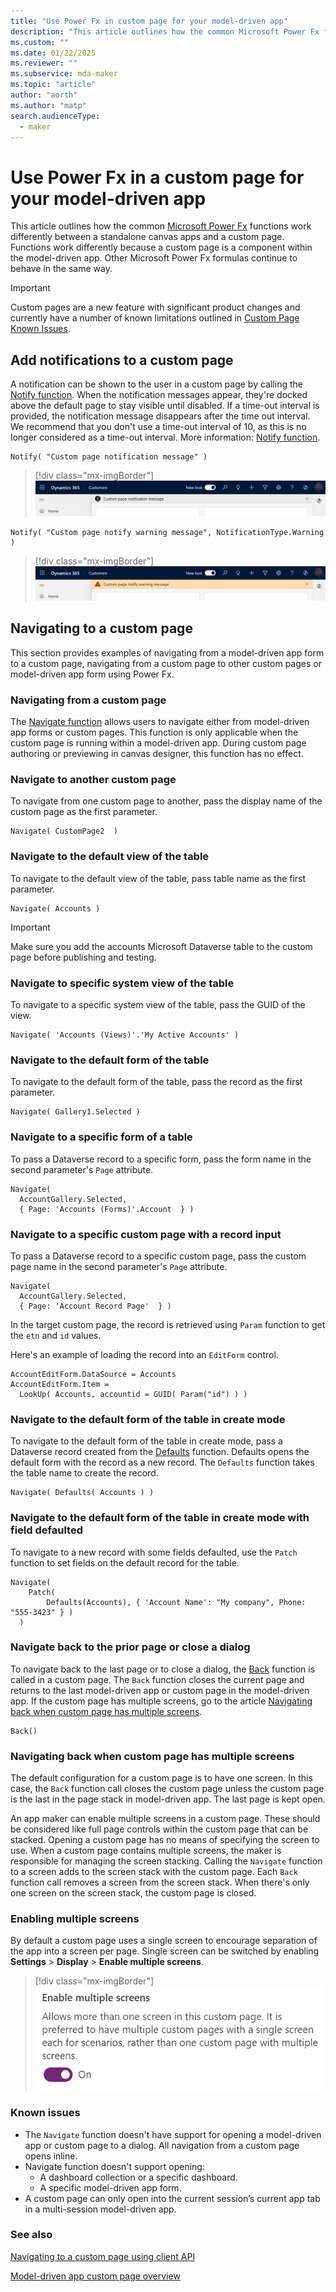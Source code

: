 ```yaml
---
title: "Use Power Fx in custom page for your model-driven app" 
description: "This article outlines how the common Microsoft Power Fx functions work within a custom page."
ms.custom: ""
ms.date: 01/22/2025
ms.reviewer: ""
ms.subservice: mda-maker
ms.topic: "article"
author: "aorth"
ms.author: "matp"
search.audienceType: 
  - maker
---
```

# Use Power Fx in a custom page for your model-driven app

This article outlines how the common [Microsoft Power Fx](../canvas-apps/formula-reference.md) functions work differently between a standalone canvas apps and a custom page. Functions work differently because a custom page is a component within the model-driven app. Other Microsoft Power Fx formulas continue to behave in the same way.

> [!IMPORTANT]
> Custom pages are a new feature with significant product changes and currently have a number of known limitations outlined in [Custom Page Known Issues](model-app-page-issues.md).

## Add notifications to a custom page

A notification can be shown to the user in a custom page by calling the [Notify function](../canvas-apps/functions/function-showerror.md). When the notification messages appear, they're docked above the default page to stay visible until disabled. If a time-out interval is provided, the notification message disappears after the time out interval. We recommend that you don't use a time-out interval of 10, as this is no longer considered as a time-out interval. More information: [Notify function](../canvas-apps/functions/function-showerror.md).

```power-fx
Notify( "Custom page notification message" )
```

> [!div class="mx-imgBorder"]
> ![Custom page notify information message bar](media/page-powerfx-in-model-app/custom-page-notify-information.png "Custom page notify information message bar")

```power-fx
Notify( "Custom page notify warning message", NotificationType.Warning )
```

> [!div class="mx-imgBorder"]
> ![Custom page notify warning message bar](media/page-powerfx-in-model-app/custom-page-notify-warning.png "Custom page notify warning message bar")

## Navigating to a custom page

This section provides examples of navigating from a model-driven app form to a custom page, navigating from a custom page to other custom pages or model-driven app form using Power Fx.

### Navigating from a custom page

The [Navigate function](../canvas-apps/functions/function-navigate.md) allows users to navigate either from model-driven app forms or custom pages. This function is only applicable when the custom page is running within a model-driven app. During custom page authoring or previewing in canvas designer, this function has no effect.

### Navigate to another custom page

To navigate from one custom page to another, pass the display name of the custom page as the first parameter.

```power-fx
Navigate( CustomPage2  )
```

### Navigate to the default view of the table

To navigate to the default view of the table, pass table name as the first parameter.

```power-fx
Navigate( Accounts )
```

> [!IMPORTANT]
> Make sure you add the accounts Microsoft Dataverse table to the custom page before publishing and testing.

### Navigate to specific system view of the table

To navigate to a specific system view of the table, pass the GUID of the view.

```power-fx
Navigate( 'Accounts (Views)'.'My Active Accounts' )
```

### Navigate to the default form of the table

To navigate to the default form of the table, pass the record as the first parameter.

```power-fx
Navigate( Gallery1.Selected )
```

### Navigate to a specific form of a table

To pass a Dataverse record to a specific form, pass the form name in the second parameter's `Page` attribute.

```power-fx
Navigate( 
  AccountGallery.Selected, 
  { Page: 'Accounts (Forms)'.Account  } )
```

### Navigate to a specific custom page with a record input

To pass a Dataverse record to a specific custom page, pass the custom page name in the second parameter's `Page` attribute.

```power-fx
Navigate( 
  AccountGallery.Selected, 
  { Page: 'Account Record Page'  } )
```

In the target custom page, the record is retrieved using `Param` function to get the `etn` and `id` values.

Here's an example of loading the record into an `EditForm` control.

```power-fx
AccountEditForm.DataSource = Accounts
AccountEditForm.Item = 
  LookUp( Accounts, accountid = GUID( Param("id") ) )
```

### Navigate to the default form of the table in create mode

To navigate to the default form of the table in create mode, pass a Dataverse record created from the [Defaults](../canvas-apps/functions/function-defaults.md) function. Defaults opens the default form with the record as a new record. The `Defaults` function takes the table name to create the record.

```power-fx
Navigate( Defaults( Accounts ) )
```

### Navigate to the default form of the table in create mode with field defaulted

To navigate to a new record with some fields defaulted, use the `Patch` function to set fields on the default record for the table.

```power-fx
Navigate(
	Patch(
		Defaults(Accounts), { 'Account Name': "My company", Phone: "555-3423" } ) 
  )
```

### Navigate back to the prior page or close a dialog

To navigate back to the last page or to close a dialog, the [Back](../canvas-apps/functions/function-navigate.md) function is called in a custom page. The `Back` function closes the current page and returns to the last model-driven app or custom page in the model-driven app. If the custom page has multiple screens, go to the article [Navigating back when custom page has multiple screens](#navigating-back-when-custom-page-has-multiple-screens).

```power-fx
Back()
```

### Navigating back when custom page has multiple screens

The default configuration for a custom page is to have one screen. In this case, the `Back` function call closes the custom page unless the custom page is the last in the page stack in model-driven app. The last page is kept open.

An app maker can enable multiple screens in a custom page. These should be considered like full page controls within the custom page that can be stacked. Opening a custom page has no means of specifying the screen to use. When a custom page contains multiple screens, the maker is responsible for managing the screen stacking. Calling the `Navigate` function to a screen adds to the screen stack with the custom page. Each `Back` function call removes a screen from the screen stack. When there's only one screen on the screen stack, the custom page is closed.

### Enabling multiple screens

By default a custom page uses a single screen to encourage separation of the app into a screen per page. Single screen can be switched by enabling **Settings** > **Display** > **Enable multiple screens**.

> [!div class="mx-imgBorder"]
> ![Custom page enable multiple screens](media/page-powerfx-in-model-app/custom-page-enable-multiple-screens.png "Custom page enable multiple screens")

### Known issues

- The `Navigate` function doesn't have support for opening a model-driven app or custom page to a dialog. All navigation from a custom page opens inline.
- Navigate function doesn't support opening:
   - A dashboard collection or a specific dashboard.
   - A specific model-driven app form.
- A custom page can only open into the current session’s current app tab in a multi-session model-driven app.

### See also

[Navigating to a custom page using client API](../../developer/model-driven-apps/clientapi/navigate-to-custom-page-examples.md)

[Model-driven app custom page overview](model-app-page-overview.md)
